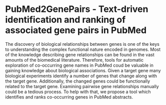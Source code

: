 # PubMed2GenePairs - Text-driven identification and ranking of associated gene pairs in PubMed

The discovery of biological relationships between genes is one of the keys to understanding the complex functional nature encoded in genomes. Most of the knowledge describing gene relationships can be found in the vast amounts of the biomedical literature. Therefore, tools for automatic exploration of co-occurring gene names in PubMed coud be valuable in gaining knowledge about biological associations. Given a target gene many biological experiments identify a number of genes that change along with the target gene. Additionally, the changed genes could be functionally related to the target gene. Examining pairwise gene relationships manually could be a tedious process. To help with that, we propose a tool which identifies and ranks co-occurring genes in PubMed abstracts. 
